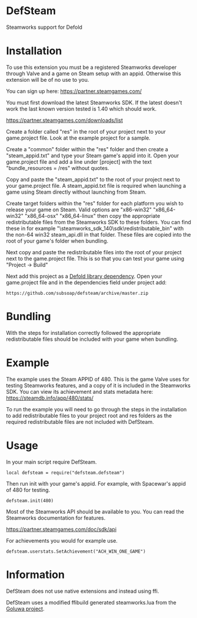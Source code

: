 # DefSteam

Steamworks support for Defold

# Installation

To use this extension you must be a registered Steamworks developer through Valve and a game on Steam setup with an appid. Otherwise this extension will be of no use to you.

You can sign up here: https://partner.steamgames.com/

You must first download the latest Steamworks SDK. If the latest doesn't work the last known version tested is 1.40 which should work.

https://partner.steamgames.com/downloads/list

Create a folder called "res" in the root of your project next to your game.project file. Look at the example project for a sample. 

Create a "common" folder within the "res" folder and then create a "steam_appid.txt" and type your Steam game's appid into it. Open your game.project file and add a line under [project] with the text "bundle_resources = /res" without quotes.

Copy and paste the "steam_appid.txt" to the root of your project next to your game.project file. A steam_appid.txt file is required when launching a game using Steam directly without launching from Steam.

Create target folders within the "res" folder for each platform you wish to release your game on Steam. Valid options are "x86-win32" "x86_64-win32" "x86_64-osx" "x86_64-linux" then copy the appropriate redistributable files from the Steamworks SDK to these folders. You can find these in for example "\steamworks_sdk_140\sdk\redistributable_bin" with the non-64 win32 steam_api.dll in that folder. These files are copied into the root of your game's folder when bundling.

Next copy and paste the redistributable files into the root of your project next to the game.project file. This is so that you can test your game using "Project -> Build"

Next add this project as a [Defold library dependency](http://www.defold.com/manuals/libraries/). Open your game.project file and in the dependencies field under project add:

	https://github.com/subsoap/defsteam/archive/master.zip

# Bundling

With the steps for installation correctly followed the appropriate redistributable files should be included with your game when bundling.

# Example

The example uses the Steam APPID of 480. This is the game Valve uses for testing Steamworks features, and a copy of it is included in the Steamworks SDK. You can view its achievement and stats metadata here: https://steamdb.info/app/480/stats/

To run the example you will need to go through the steps in the installation to add redistributable files to your project root and res folders as the required redistributable files are not included with DefSteam.

# Usage

In your main script require DefSteam.

```
local defsteam = require("defsteam.defsteam")
```

Then run init with your game's appid. For example, with Spacewar's appid of 480 for testing.

```
defsteam.init(480)
```

Most of the Steamworks API should be available to you. You can read the Steamworks documentation for features.

https://partner.steamgames.com/doc/sdk/api

For achievements you would for example use.

```
defsteam.userstats.SetAchievement("ACH_WIN_ONE_GAME")
```

# Information

DefSteam does not use native extensions and instead using ffi.

DefSteam uses a modified ffibuild generated steamworks.lua from the [Goluwa project](https://github.com/CapsAdmin/goluwa).